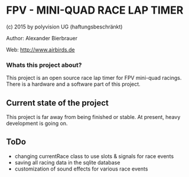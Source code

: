 # FPV - MINI-QUAD RACE LAP TIMER

(c) 2015 by polyvision UG (haftungsbeschränkt)

Author: Alexander Bierbrauer

Web: http://www.airbirds.de

### Whats this project about?

This project is an open source race lap timer for FPV mini-quad racings. There is a hardware and a software part of this project.

## Current state of the project

This project is far away from being finished or stable. At present, heavy development is going on.

## ToDo

* changing currentRace class to use slots & signals for race events
* saving all racing data in the sqlite database
* customization of sound effects for various race events

